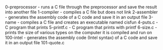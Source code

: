 0-preprocessor - runs a C file through the preprocessor and save the result into another file
1-compiler - compiles a C file but does not link
2-assembler - generates the assembly code of a C code and save it in an output file
3-name - compiles a C file and creates an executable named cisfun
4-puts.c - C program that prints
5-printf.c - C program that prints with printf
6-size.c - prints the size of various types on the computer it is compiled and run on
100-intel - generates the assembly code (Intel syntax) of a C code and save it in an output file
101-quote.c
